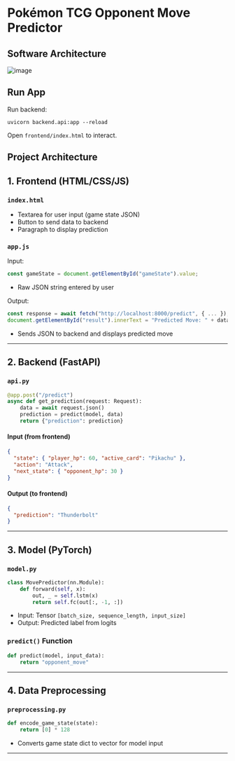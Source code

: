 # Pokémon TCG Opponent Move Predictor

## Software Architecture
![image](https://github.com/user-attachments/assets/3902b82e-61c3-4a2b-81f3-0d678b7e96ae)

## Run App

Run backend:

```
uvicorn backend.api:app --reload
```

Open `frontend/index.html` to interact.

## Project Architecture

## 1. Frontend (HTML/CSS/JS)

### `index.html`

- Textarea for user input (game state JSON)
- Button to send data to backend
- Paragraph to display prediction

### `app.js`

Input:

```js
const gameState = document.getElementById("gameState").value;
```

- Raw JSON string entered by user

Output:

```js
const response = await fetch("http://localhost:8000/predict", { ... });
document.getElementById("result").innerText = "Predicted Move: " + data.prediction;
```

- Sends JSON to backend and displays predicted move

---

## 2. Backend (FastAPI)

### `api.py`

```python
@app.post("/predict")
async def get_prediction(request: Request):
    data = await request.json()
    prediction = predict(model, data)
    return {"prediction": prediction}
```

#### Input (from frontend)

```json
{
  "state": { "player_hp": 60, "active_card": "Pikachu" },
  "action": "Attack",
  "next_state": { "opponent_hp": 30 }
}
```

#### Output (to frontend)

```json
{
  "prediction": "Thunderbolt"
}
```

---

## 3. Model (PyTorch)

### `model.py`

```python
class MovePredictor(nn.Module):
    def forward(self, x):
        out, _ = self.lstm(x)
        return self.fc(out[:, -1, :])
```

- Input: Tensor `[batch_size, sequence_length, input_size]`
- Output: Predicted label from logits

### `predict()` Function

```python
def predict(model, input_data):
    return "opponent_move"
```

---

## 4. Data Preprocessing

### `preprocessing.py`

```python
def encode_game_state(state):
    return [0] * 128
```

- Converts game state dict to vector for model input

---
